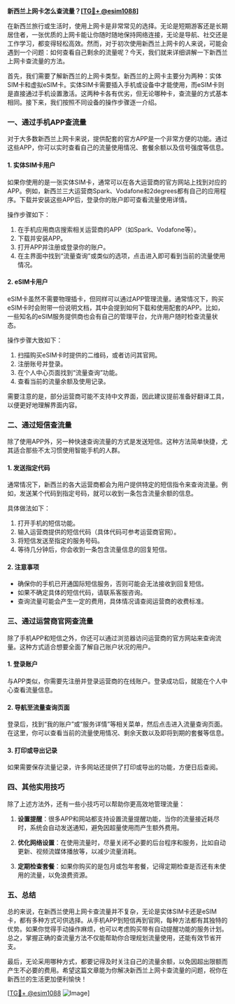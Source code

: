 **新西兰上网卡怎么查流量？[[TG💪+ @esim1088](https://t.me/s/esim1088)]**

在新西兰旅行或生活时，使用上网卡是非常常见的选择。无论是短期游客还是长期居住者，一张优质的上网卡能让你随时随地保持网络连接，无论是导航、社交还是工作学习，都变得轻松高效。然而，对于初次使用新西兰上网卡的人来说，可能会遇到一个问题：如何查看自己剩余的流量呢？今天，我们就来详细讲解一下新西兰上网卡查流量的方法。

首先，我们需要了解新西兰的上网卡类型。新西兰的上网卡主要分为两种：实体SIM卡和虚拟eSIM卡。实体SIM卡需要插入手机或设备中才能使用，而eSIM卡则是直接通过手机设置激活。这两种卡各有优劣，但无论哪种卡，查流量的方式基本相同。接下来，我们按照不同设备的操作步骤逐一介绍。

### **一、通过手机APP查流量**

对于大多数新西兰上网卡来说，提供配套的官方APP是一个非常方便的功能。通过这些APP，你可以实时查看自己的流量使用情况、套餐余额以及信号强度等信息。

#### **1. 实体SIM卡用户**
如果你使用的是一张实体SIM卡，通常可以在各大运营商的官方网站上找到对应的APP。例如，新西兰三大运营商Spark、Vodafone和2degrees都有自己的应用程序。下载并安装这些APP后，登录你的账户即可查看流量使用详情。

操作步骤如下：
1. 在手机应用商店搜索相关运营商的APP（如Spark、Vodafone等）。
2. 下载并安装APP。
3. 打开APP并注册或登录你的账户。
4. 在主界面中找到“流量查询”或类似的选项，点击进入即可看到当前的流量使用情况。

#### **2. eSIM卡用户**
eSIM卡虽然不需要物理插卡，但同样可以通过APP管理流量。通常情况下，购买eSIM卡时会附带一份说明文档，其中会提到如何下载和使用配套的APP。比如，一些知名的eSIM服务提供商也会有自己的管理平台，允许用户随时检查流量状态。

操作步骤大致如下：
1. 扫描购买eSIM卡时提供的二维码，或者访问其官网。
2. 注册账号并登录。
3. 在个人中心页面找到“流量查询”功能。
4. 查看当前的流量余额及使用记录。

需要注意的是，部分运营商可能不支持中文界面，因此建议提前准备好翻译工具，以便更好地理解界面内容。

### **二、通过短信查流量**

除了使用APP外，另一种快速查询流量的方式是发送短信。这种方法简单快捷，尤其适合那些不太习惯使用智能手机的人群。

#### **1. 发送指定代码**
通常情况下，新西兰的各大运营商都会为用户提供特定的短信指令来查询流量。例如，发送某个代码到指定号码，就可以收到一条包含流量余额的信息。

具体做法如下：
1. 打开手机的短信功能。
2. 输入运营商提供的短信代码（具体代码可参考运营商官网）。
3. 将短信发送至指定的服务号码。
4. 等待几分钟后，你会收到一条包含流量信息的回复短信。

#### **2. 注意事项**
- 确保你的手机已开通国际短信服务，否则可能会无法接收到回复短信。
- 如果不确定具体的短信代码，请联系客服咨询。
- 查询流量可能会产生一定的费用，具体情况请查阅运营商的收费标准。

### **三、通过运营商官网查流量**

除了手机APP和短信之外，你还可以通过浏览器访问运营商的官方网站来查询流量。这种方式适合想要全面了解自己账户状况的用户。

#### **1. 登录账户**
与APP类似，你需要先注册并登录运营商的在线账户。登录成功后，就能在个人中心查看流量信息。

#### **2. 导航至流量查询页面**
登录后，找到“我的账户”或“服务详情”等相关菜单，然后点击进入流量查询页面。在这里，你可以查看当前的流量使用情况、剩余天数以及即将到期的套餐等信息。

#### **3. 打印或导出记录**
如果需要保存流量记录，许多网站还提供了打印或导出的功能，方便日后查阅。

### **四、其他实用技巧**

除了上述方法外，还有一些小技巧可以帮助你更高效地管理流量：

1. **设置提醒**：很多APP和网站都支持设置流量提醒功能，当你的流量接近耗尽时，系统会自动发送通知，避免因超量使用而产生额外费用。
   
2. **优化网络设置**：在使用流量时，尽量关闭不必要的后台程序和服务，比如自动更新、视频流媒体播放等，以减少流量消耗。

3. **定期检查套餐**：如果你购买的是包月或包年套餐，记得定期检查是否还有未使用的流量，以免浪费资源。

### **五、总结**

总的来说，在新西兰使用上网卡查流量并不复杂，无论是实体SIM卡还是eSIM卡，都有多种方式可供选择。从手机APP到短信再到官网，每种方法都有其独特的优势。如果你觉得手动操作麻烦，也可以考虑购买带有自动提醒功能的服务计划。总之，掌握正确的查流量方法不仅能帮助你合理规划流量使用，还能有效节省开支。

最后，无论采用哪种方式，都要记得及时关注自己的流量余额，以免因超出限额而产生不必要的费用。希望这篇文章能为你解决新西兰上网卡查流量的问题，祝你在新西兰的生活更加便利愉快！

[[TG💪+ @esim1088](https://t.me/s/esim1088) ![Image](https://i.postimg.cc/4NQfJmqS/Snipaste-2025-05-13-00-14-12.png)]